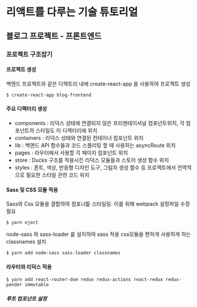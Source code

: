 # 리액트를 다루는 기술 튜토리얼

## 블로그 프로젝트 - 프론트엔드

### 프로젝트 구조잡기

#### 프로젝트 생성
백엔드 프로젝트와 같은 디렉토리 내에 create-react-app 을 사용하여 프로젝트 생성
```terminal
$ create-react-app blog-frontend
```

#### 주요 디렉터리 생성
- components : 리덕스 상태에 연결되지 않은 프리젠테이셔널 컴포넌트위치, 각 컴포넌트의 스타일도 이 디렉터리에 위치
- containers : 리덕스 상태와 연결된 컨테이너 컴포넌트 위치
- lib : 백엔드 API 함수들과 코드 스플리팅 할 때 사용하는 asyncRoute 위치
- pages : 라우터에서 사용할 각 페이지 컴포넌트 위치
- store : Ducks 구조를 적용시킨 리덕스 모듈들과 스토어 생성 함수 위치
- styles : 폰트, 색상, 반응형 디자인 도구, 그림자 생성 함수 등 프로젝트에서 전역적으로 필요한 스타일 관련 코드 위치

#### Sass 및 CSS 모듈 적용
Sass와 Css 모듈을 결합하여 컴포너틑 스타일링. 이를 위해 webpack 설정파일 수정 필요

```terminal
$ yarn eject
```
node-sass 와 sass-loader 를 설치하여 sass 적용 css모듈을 편하게 사용하게 하는 classnames 설치
```terminal
$ yarn add node-sass sass-loader classnames
```

#### 라우터와 리덕스 적용
```terminal
$ yarn add react-router-dom redux redux-actions react-redux redux-pender immutable
```
##### 루트 컴포넌트 설정